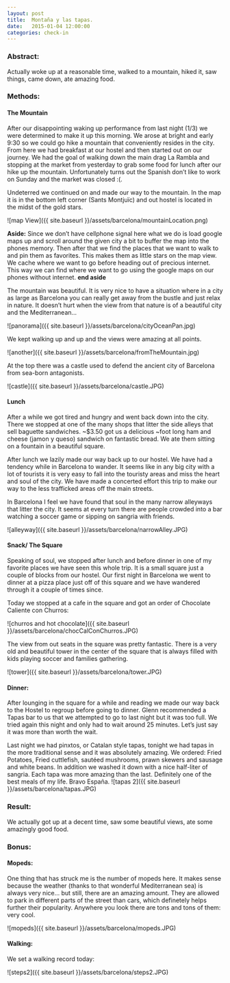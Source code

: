 ```yaml
---
layout: post
title:  Montaña y las tapas.
date:   2015-01-04 12:00:00
categories: check-in
---
```


### Abstract:
Actually woke up at a reasonable time, walked to a mountain, hiked it, saw things, came down, ate amazing food. 

### Methods:

#### The Mountain 
After our disappointing waking up performance from last night (1/3) we were determined to make it up this morning. We arose at bright and early 9:30 so we could go hike a mountain that conveniently resides in the city. From here we had breakfast at our hostel and then started out on our journey. We had the goal of walking down the main drag La Rambla and stopping at the market from yesterday to grab some food for lunch after our hike up the mountain. Unfortunately turns out the Spanish don’t like to work on Sunday and the market was closed :(. 

Undeterred we continued on and made our way to the mountain. In the map it is in the bottom left corner (Sants Montjuïc) and out hostel is located in the midst of the gold stars. 

![map View]({{ site.baseurl }}/assets/barcelona/mountainLocation.png)


__Aside:__ 
Since we don’t have cellphone signal here what we do is load google maps up and scroll around the given city a bit to buffer the map into the phones memory. Then after that we find the places that we want to walk to and pin them as favorites. This makes them as little stars on the map view. We cache where we want to go before heading out of precious internet. This way we can find where we want to go using the google maps on our phones without internet. 
__end aside__

The mountain was beautiful. It is very nice to have a situation where in a city as large as Barcelona you can really get away from the bustle and just relax in nature. It doesn’t hurt when the view from that nature is of a beautiful city and the Mediterranean…

![panorama]({{ site.baseurl }}/assets/barcelona/cityOceanPan.jpg)

We kept walking up and up and the views were amazing at all points. 

![another]({{ site.baseurl }}/assets/barcelona/fromTheMountain.jpg)

At the top there was a castle used to defend the ancient city of Barcelona from sea-born antagonists. 

![castle]({{ site.baseurl }}/assets/barcelona/castle.JPG)

#### Lunch
After a while we got tired and hungry and went back down into the city. There we stopped at one of the many shops that litter the side alleys that sell baguette sandwiches. ~$3.50 got us a delicious ~foot long ham and cheese (jamon y queso) sandwich on fantastic bread. We ate them sitting on a fountain in a beautiful square. 

After lunch we lazily made our way back up to our hostel. We have had a tendency while in Barcelona to wander. It seems like in any big city with a lot of tourists it is very easy to fall into the touristy areas and miss the heart and soul of the city.  We have made a concerted effort this trip to make our way to the less trafficked areas off the main streets. 

In Barcelona I feel we have found that soul in the many narrow alleyways that litter the city. It seems at every turn there are  people crowded into a bar watching a soccer game or sipping on sangria with friends. 

![alleyway]({{ site.baseurl }}/assets/barcelona/narrowAlley.JPG)

#### Snack/  The Square
Speaking of soul, we stopped after lunch and before dinner in one of my favorite places we have seen this whole trip. It is a small square just a couple of blocks from our hostel. Our first night in Barcelona we went to dinner at a pizza place just off of this square and we have wandered through it a couple of times since. 

Today we stopped at a cafe in the square and got an order of Chocolate Caliente con Churros:

![churros and hot chocolate]({{ site.baseurl }}/assets/barcelona/chocCalConChurros.JPG)

The view from out seats in the square was pretty fantastic. There is a very old and beautiful tower in the center of the square that is always filled with kids playing soccer and families gathering. 

![tower]({{ site.baseurl }}/assets/barcelona/tower.JPG)

#### Dinner: 
After lounging in the square for a while and reading we made our way back to the Hostel to regroup before going to dinner. Glenn recommended a Tapas bar to us that we attempted to go to last night but it was too full. We tried again this night and only had to wait around 25 minutes. Let’s just say it was more than worth the wait. 

Last night we had pinxtos, or Catalan style tapas, tonight we had tapas in the more traditional sense and it was absolutely amazing. We ordered: Fried Potatoes, Fried cuttlefish, sautéed mushrooms, prawn skewers and sausage and white beans. In addition we washed it down with a nice half-liter of sangria. Each tapa was more amazing than the last.  Definitely one of the best meals of my life. Bravo España. 
![tapas 2]({{ site.baseurl }}/assets/barcelona/tapas.JPG)


### Result:
We actually got up at a decent time, saw some beautiful views, ate some amazingly good food. 

### Bonus: 

#### Mopeds: 
One thing that has struck me is the number of mopeds here. It makes sense because the weather (thanks to that wonderful Mediterranean sea) is always very nice… but still, there are an amazing amount. They are allowed to park in different parts of the street than cars, which definetely helps further their popularity. Anywhere you look there are tons and tons of them: very cool. 

![mopeds]({{ site.baseurl }}/assets/barcelona/mopeds.JPG)

#### Walking: 

We set a walking record today: 

![steps2]({{ site.baseurl }}/assets/barcelona/steps2.JPG)

[jekyll]:      http://jekyllrb.com
[jekyll-gh]:   https://github.com/jekyll/jekyll
[jekyll-help]: https://github.com/jekyll/jekyll-help
